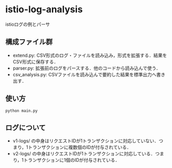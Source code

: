 # istio-log-analysis

istioログの例とパーサ

## 構成ファイル群

- extend.py: CSV形式のログ・ファイルを読み込み，形式を拡張する．結果をCSV形式に保存する．
- parser.py: 拡張前のログをパースする．他のコードから読み込んで使う．
- csv_analysis.py: CSVファイルを読み込んで要約した結果を標準出力へ書き出す．

## 使い方

```
python main.py
```

## ログについて

- v1-logs/ の中身はリクエストIDが1トランザクションに対応していない．つまり，1トランザクションに複数個のIDが付与されている．
- v2-logs/ の中身はリクエストIDが1トランザクションに対応している．つまり，1トランザクションに1個のIDが付与されている．